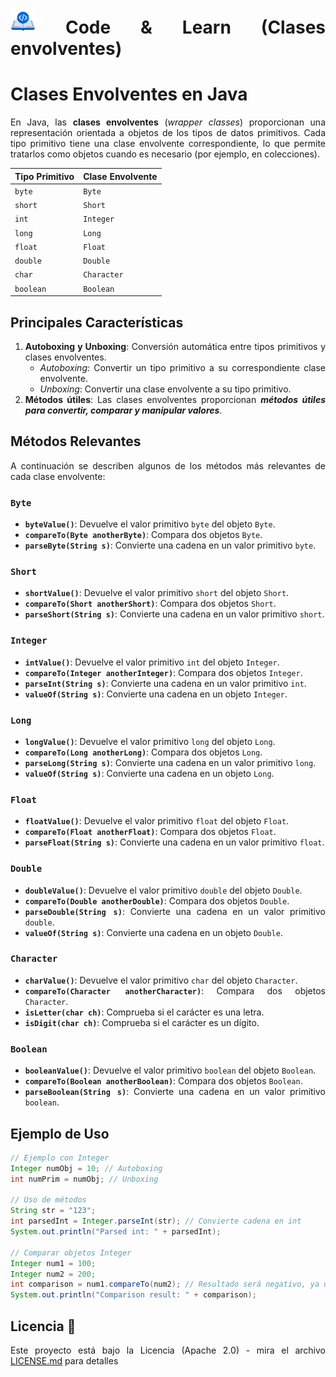 <div align="justify">

# <img src=../../../../images/coding-book.png width="40"> Code & Learn (Clases envolventes)

# Clases Envolventes en Java

En Java, las **clases envolventes** (*wrapper classes*) proporcionan una representación orientada a objetos de los tipos de datos primitivos. Cada tipo primitivo tiene una clase envolvente correspondiente, lo que permite tratarlos como objetos cuando es necesario (por ejemplo, en colecciones).

| Tipo Primitivo | Clase Envolvente |
| -------------- | ---------------- |
| `byte`         | `Byte`           |
| `short`        | `Short`          |
| `int`          | `Integer`        |
| `long`         | `Long`           |
| `float`        | `Float`          |
| `double`       | `Double`         |
| `char`         | `Character`      |
| `boolean`      | `Boolean`        |

## Principales Características

1. **Autoboxing y Unboxing**: Conversión automática entre tipos primitivos y clases envolventes.
   - *Autoboxing*: Convertir un tipo primitivo a su correspondiente clase envolvente.
   - *Unboxing*: Convertir una clase envolvente a su tipo primitivo.
2. **Métodos útiles**: Las clases envolventes proporcionan ___métodos útiles para convertir, comparar y manipular valores___.

## Métodos Relevantes

A continuación se describen algunos de los métodos más relevantes de cada clase envolvente:

### `Byte`

- **`byteValue()`**: Devuelve el valor primitivo `byte` del objeto `Byte`.
- **`compareTo(Byte anotherByte)`**: Compara dos objetos `Byte`.
- **`parseByte(String s)`**: Convierte una cadena en un valor primitivo `byte`.

### `Short`

- **`shortValue()`**: Devuelve el valor primitivo `short` del objeto `Short`.
- **`compareTo(Short anotherShort)`**: Compara dos objetos `Short`.
- **`parseShort(String s)`**: Convierte una cadena en un valor primitivo `short`.

### `Integer`

- **`intValue()`**: Devuelve el valor primitivo `int` del objeto `Integer`.
- **`compareTo(Integer anotherInteger)`**: Compara dos objetos `Integer`.
- **`parseInt(String s)`**: Convierte una cadena en un valor primitivo `int`.
- **`valueOf(String s)`**: Convierte una cadena en un objeto `Integer`.

### `Long`

- **`longValue()`**: Devuelve el valor primitivo `long` del objeto `Long`.
- **`compareTo(Long anotherLong)`**: Compara dos objetos `Long`.
- **`parseLong(String s)`**: Convierte una cadena en un valor primitivo `long`.
- **`valueOf(String s)`**: Convierte una cadena en un objeto `Long`.

### `Float`

- **`floatValue()`**: Devuelve el valor primitivo `float` del objeto `Float`.
- **`compareTo(Float anotherFloat)`**: Compara dos objetos `Float`.
- **`parseFloat(String s)`**: Convierte una cadena en un valor primitivo `float`.

### `Double`

- **`doubleValue()`**: Devuelve el valor primitivo `double` del objeto `Double`.
- **`compareTo(Double anotherDouble)`**: Compara dos objetos `Double`.
- **`parseDouble(String s)`**: Convierte una cadena en un valor primitivo `double`.
- **`valueOf(String s)`**: Convierte una cadena en un objeto `Double`.

### `Character`

- **`charValue()`**: Devuelve el valor primitivo `char` del objeto `Character`.
- **`compareTo(Character anotherCharacter)`**: Compara dos objetos `Character`.
- **`isLetter(char ch)`**: Comprueba si el carácter es una letra.
- **`isDigit(char ch)`**: Comprueba si el carácter es un dígito.

### `Boolean`

- **`booleanValue()`**: Devuelve el valor primitivo `boolean` del objeto `Boolean`.
- **`compareTo(Boolean anotherBoolean)`**: Compara dos objetos `Boolean`.
- **`parseBoolean(String s)`**: Convierte una cadena en un valor primitivo `boolean`.

## Ejemplo de Uso

```java
// Ejemplo con Integer
Integer numObj = 10; // Autoboxing
int numPrim = numObj; // Unboxing

// Uso de métodos
String str = "123";
int parsedInt = Integer.parseInt(str); // Convierte cadena en int
System.out.println("Parsed int: " + parsedInt);

// Comparar objetos Integer
Integer num1 = 100;
Integer num2 = 200;
int comparison = num1.compareTo(num2); // Resultado será negativo, ya que 100 < 200
System.out.println("Comparison result: " + comparison);
```

## Licencia 📄

Este proyecto está bajo la Licencia (Apache 2.0) - mira el archivo [LICENSE.md](../../../../LICENSE) para detalles

</div>